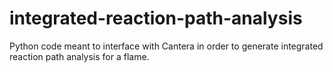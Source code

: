 # integrated-reaction-path-analysis
Python code meant to interface with Cantera in order to generate integrated reaction path analysis for a flame. 
